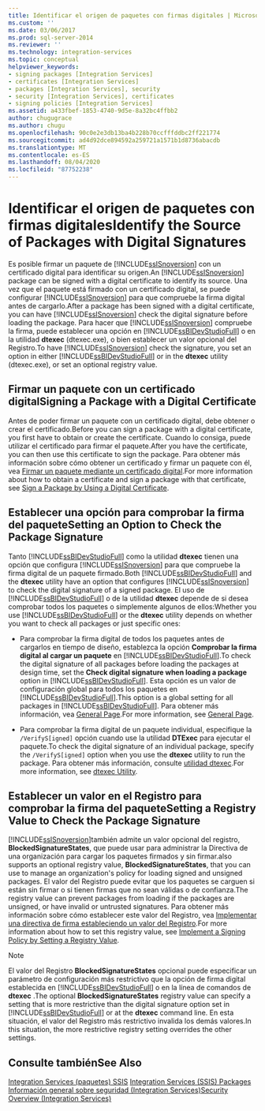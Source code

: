 ```yaml
---
title: Identificar el origen de paquetes con firmas digitales | Microsoft Docs
ms.custom: ''
ms.date: 03/06/2017
ms.prod: sql-server-2014
ms.reviewer: ''
ms.technology: integration-services
ms.topic: conceptual
helpviewer_keywords:
- signing packages [Integration Services]
- certificates [Integration Services]
- packages [Integration Services], security
- security [Integration Services], certificates
- signing policies [Integration Services]
ms.assetid: a433fbef-1853-4740-9d5e-8a32bc4ffbb2
author: chugugrace
ms.author: chugu
ms.openlocfilehash: 90c0e2e3db13ba4b228b70ccfffddbc2ff221774
ms.sourcegitcommit: ad4d92dce894592a259721a1571b1d8736abacdb
ms.translationtype: MT
ms.contentlocale: es-ES
ms.lasthandoff: 08/04/2020
ms.locfileid: "87752238"
---
```

# <a name="identify-the-source-of-packages-with-digital-signatures"></a><span data-ttu-id="47482-102">Identificar el origen de paquetes con firmas digitales</span><span class="sxs-lookup"><span data-stu-id="47482-102">Identify the Source of Packages with Digital Signatures</span></span>
  <span data-ttu-id="47482-103">Es posible firmar un paquete de [!INCLUDE[ssISnoversion](../../includes/ssisnoversion-md.md)] con un certificado digital para identificar su origen.</span><span class="sxs-lookup"><span data-stu-id="47482-103">An [!INCLUDE[ssISnoversion](../../includes/ssisnoversion-md.md)] package can be signed with a digital certificate to identify its source.</span></span> <span data-ttu-id="47482-104">Una vez que el paquete está firmado con un certificado digital, se puede configurar [!INCLUDE[ssISnoversion](../../includes/ssisnoversion-md.md)] para que compruebe la firma digital antes de cargarlo.</span><span class="sxs-lookup"><span data-stu-id="47482-104">After a package has been signed with a digital certificate, you can have [!INCLUDE[ssISnoversion](../../includes/ssisnoversion-md.md)] check the digital signature before loading the package.</span></span> <span data-ttu-id="47482-105">Para hacer que [!INCLUDE[ssISnoversion](../../includes/ssisnoversion-md.md)] compruebe la firma, puede establecer una opción en [!INCLUDE[ssBIDevStudioFull](../../includes/ssbidevstudiofull-md.md)] o en la utilidad **dtexec** (dtexec.exe), o bien establecer un valor opcional del Registro.</span><span class="sxs-lookup"><span data-stu-id="47482-105">To have [!INCLUDE[ssISnoversion](../../includes/ssisnoversion-md.md)] check the signature, you set an option in either [!INCLUDE[ssBIDevStudioFull](../../includes/ssbidevstudiofull-md.md)] or in the **dtexec** utility (dtexec.exe), or set an optional registry value.</span></span>  
  
## <a name="signing-a-package-with-a-digital-certificate"></a><span data-ttu-id="47482-106">Firmar un paquete con un certificado digital</span><span class="sxs-lookup"><span data-stu-id="47482-106">Signing a Package with a Digital Certificate</span></span>  
 <span data-ttu-id="47482-107">Antes de poder firmar un paquete con un certificado digital, debe obtener o crear el certificado.</span><span class="sxs-lookup"><span data-stu-id="47482-107">Before you can sign a package with a digital certificate, you first have to obtain or create the certificate.</span></span> <span data-ttu-id="47482-108">Cuando lo consiga, puede utilizar el certificado para firmar el paquete.</span><span class="sxs-lookup"><span data-stu-id="47482-108">After you have the certificate, you can then use this certificate to sign the package.</span></span> <span data-ttu-id="47482-109">Para obtener más información sobre cómo obtener un certificado y firmar un paquete con él, vea [Firmar un paquete mediante un certificado digital](../sign-a-package-by-using-a-digital-certificate.md).</span><span class="sxs-lookup"><span data-stu-id="47482-109">For more information about how to obtain a certificate and sign a package with that certificate, see [Sign a Package by Using a Digital Certificate](../sign-a-package-by-using-a-digital-certificate.md).</span></span>  
  
## <a name="setting-an-option-to-check-the-package-signature"></a><span data-ttu-id="47482-110">Establecer una opción para comprobar la firma del paquete</span><span class="sxs-lookup"><span data-stu-id="47482-110">Setting an Option to Check the Package Signature</span></span>  
 <span data-ttu-id="47482-111">Tanto [!INCLUDE[ssBIDevStudioFull](../../includes/ssbidevstudiofull-md.md)] como la utilidad **dtexec** tienen una opción que configura [!INCLUDE[ssISnoversion](../../includes/ssisnoversion-md.md)] para que compruebe la firma digital de un paquete firmado.</span><span class="sxs-lookup"><span data-stu-id="47482-111">Both [!INCLUDE[ssBIDevStudioFull](../../includes/ssbidevstudiofull-md.md)] and the **dtexec** utility have an option that configures [!INCLUDE[ssISnoversion](../../includes/ssisnoversion-md.md)] to check the digital signature of a signed package.</span></span> <span data-ttu-id="47482-112">El uso de [!INCLUDE[ssBIDevStudioFull](../../includes/ssbidevstudiofull-md.md)] o de la utilidad **dtexec** depende de si desea comprobar todos los paquetes o simplemente algunos de ellos:</span><span class="sxs-lookup"><span data-stu-id="47482-112">Whether you use [!INCLUDE[ssBIDevStudioFull](../../includes/ssbidevstudiofull-md.md)] or the **dtexec** utility depends on whether you want to check all packages or just specific ones:</span></span>  
  
-   <span data-ttu-id="47482-113">Para comprobar la firma digital de todos los paquetes antes de cargarlos en tiempo de diseño, establezca la opción **Comprobar la firma digital al cargar un paquete** en [!INCLUDE[ssBIDevStudioFull](../../includes/ssbidevstudiofull-md.md)].</span><span class="sxs-lookup"><span data-stu-id="47482-113">To check the digital signature of all packages before loading the packages at design time, set the **Check digital signature when loading a package** option in [!INCLUDE[ssBIDevStudioFull](../../includes/ssbidevstudiofull-md.md)].</span></span> <span data-ttu-id="47482-114">Esta opción es un valor de configuración global para todos los paquetes en [!INCLUDE[ssBIDevStudioFull](../../includes/ssbidevstudiofull-md.md)].</span><span class="sxs-lookup"><span data-stu-id="47482-114">This option is a global setting for all packages in [!INCLUDE[ssBIDevStudioFull](../../includes/ssbidevstudiofull-md.md)].</span></span> <span data-ttu-id="47482-115">Para obtener más información, vea [General Page](../general-page-of-integration-services-designers-options.md).</span><span class="sxs-lookup"><span data-stu-id="47482-115">For more information, see [General Page](../general-page-of-integration-services-designers-options.md).</span></span>  
  
-   <span data-ttu-id="47482-116">Para comprobar la firma digital de un paquete individual, especifique la `/VerifyS[igned]` opción cuando use la utilidad **DTExec** para ejecutar el paquete.</span><span class="sxs-lookup"><span data-stu-id="47482-116">To check the digital signature of an individual package, specify the `/VerifyS[igned]` option when you use the **dtexec** utility to run the package.</span></span> <span data-ttu-id="47482-117">Para obtener más información, consulte [utilidad dtexec](../packages/dtexec-utility.md).</span><span class="sxs-lookup"><span data-stu-id="47482-117">For more information, see [dtexec Utility](../packages/dtexec-utility.md).</span></span>  
  
## <a name="setting-a-registry-value-to-check-the-package-signature"></a><span data-ttu-id="47482-118">Establecer un valor en el Registro para comprobar la firma del paquete</span><span class="sxs-lookup"><span data-stu-id="47482-118">Setting a Registry Value to Check the Package Signature</span></span>  
 [!INCLUDE[ssISnoversion](../../includes/ssisnoversion-md.md)]<span data-ttu-id="47482-119">también admite un valor opcional del registro, **BlockedSignatureStates**, que puede usar para administrar la Directiva de una organización para cargar los paquetes firmados y sin firmar.</span><span class="sxs-lookup"><span data-stu-id="47482-119">also supports an optional registry value, **BlockedSignatureStates**, that you can use to manage an organization's policy for loading signed and unsigned packages.</span></span> <span data-ttu-id="47482-120">El valor del Registro puede evitar que los paquetes se carguen si están sin firmar o si tienen firmas que no sean válidas o de confianza.</span><span class="sxs-lookup"><span data-stu-id="47482-120">The registry value can prevent packages from loading if the packages are unsigned, or have invalid or untrusted signatures.</span></span> <span data-ttu-id="47482-121">Para obtener más información sobre cómo establecer este valor del Registro, vea [Implementar una directiva de firma estableciendo un valor del Registro](../implement-a-signing-policy-by-setting-a-registry-value.md).</span><span class="sxs-lookup"><span data-stu-id="47482-121">For more information about how to set this registry value, see [Implement a Signing Policy by Setting a Registry Value](../implement-a-signing-policy-by-setting-a-registry-value.md).</span></span>  
  
> [!NOTE]  
>  <span data-ttu-id="47482-122">El valor del Registro **BlockedSignatureStates** opcional puede especificar un parámetro de configuración más restrictivo que la opción de firma digital establecida en [!INCLUDE[ssBIDevStudioFull](../../includes/ssbidevstudiofull-md.md)] o en la línea de comandos de **dtexec** .</span><span class="sxs-lookup"><span data-stu-id="47482-122">The optional **BlockedSignatureStates** registry value can specify a setting that is more restrictive than the digital signature option set in [!INCLUDE[ssBIDevStudioFull](../../includes/ssbidevstudiofull-md.md)] or at the **dtexec** command line.</span></span> <span data-ttu-id="47482-123">En esta situación, el valor del Registro más restrictivo invalida los demás valores.</span><span class="sxs-lookup"><span data-stu-id="47482-123">In this situation, the more restrictive registry setting overrides the other settings.</span></span>  
  
## <a name="see-also"></a><span data-ttu-id="47482-124">Consulte también</span><span class="sxs-lookup"><span data-stu-id="47482-124">See Also</span></span>  
 <span data-ttu-id="47482-125">[Integration Services &#40;paquetes&#41; SSIS](../integration-services-ssis-packages.md) </span><span class="sxs-lookup"><span data-stu-id="47482-125">[Integration Services &#40;SSIS&#41; Packages](../integration-services-ssis-packages.md) </span></span>  
 [<span data-ttu-id="47482-126">Información general sobre seguridad &#40;Integration Services&#41;</span><span class="sxs-lookup"><span data-stu-id="47482-126">Security Overview &#40;Integration Services&#41;</span></span>](security-overview-integration-services.md)  
  
  
